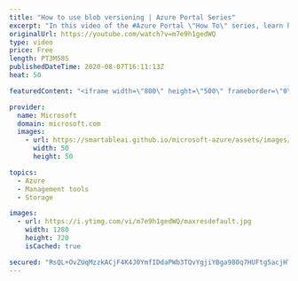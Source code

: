 ```yaml
---
title: "How to use blob versioning | Azure Portal Series"
excerpt: "In this video of the #Azure Portal \"How To\" series, learn how to automatically maintain previous versions of your blob and restore an earlier version of your blob if it is erroneously modified or deleted.   Try out these features in the Azure portal: https://portal.azure.com  Keep connected on Twitter:"
originalUrl: https://youtube.com/watch?v=m7e9h1gedWQ
type: video
price: Free
length: PT3M58S
publishedDateTime: 2020-08-07T16:11:13Z
heat: 50

featuredContent: "<iframe width=\"800\" height=\"500\" frameborder=\"0\" src=\"https://www.youtube.com/embed/m7e9h1gedWQ\" allow=\"accelerometer; autoplay; encrypted-media; gyroscope; picture-in-picture\" allowfullscreen></iframe>"

provider:
  name: Microsoft
  domain: microsoft.com
  images:
    - url: https://smartableai.github.io/microsoft-azure/assets/images/organizations/microsoft.com-50x50.jpg
      width: 50
      height: 50

topics:
  - Azure
  - Management tools
  - Storage

images:
  - url: https://i.ytimg.com/vi/m7e9h1gedWQ/maxresdefault.jpg
    width: 1280
    height: 720
    isCached: true

secured: "RsQL+OvZUqMzzkACjF4K4J0YmfIDdaPWb3TQvYgjiYBga980q7HUFtg5acjHTq1r06RMa5DPnWrMbdgcOKUHiALcBAwH6Lege+oIUV5LPkLH4MfIVU7Vm69SB4DuJl2gf0KNf/GyWhWQv16oQPNYAek8aZIfb26AW5FCLwNcrq9208YwJbshtqFxW5+ttPBIRuZMrKrmkXPnXDJKwl/8SD/u0+ao4SGa/0gHe6/NRBTYLXB8fGJi43KEpK+SgW9fCnKY+uL2maWhTjNsGR4ggXIXMpobtRvhCFv/C1N949XrjA9o78zapsYzOTuEvHELfAcEMjpjPBDrN/Z9H4XL8yaqz2aL16JI9/mrL1JFvB0HjJ6k6zhMaqF3ExV6puESiVGO236uxxjmPRMWzRAyLv9OHdpG+1J0nKfY8vDIkHs=;aC5BAzqdUVQsfRObqXqxXw=="
---
```


